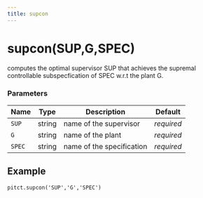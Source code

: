 ```yaml
---
title: supcon
---
```


# supcon(SUP,G,SPEC)

 computes the optimal supervisor SUP that achieves the supremal controllable subspecfication of SPEC w.r.t the plant G.

### Parameters
| Name                         | Type   | Description                                                  |  Default   |
|------------------------------|--------|--------------------------------------------------------------|------------|
| `SUP`                        | string | name of the supervisor                                       | *required* |
| `G`                          | string | name of the plant                                            | *required* |
| `SPEC`                       | string | name of the specification                                    | *required* |


## Example

```
pitct.supcon('SUP','G','SPEC')

```
